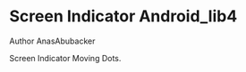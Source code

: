 Screen Indicator Android_lib4
===================================
Author AnasAbubacker

Screen Indicator Moving Dots.



